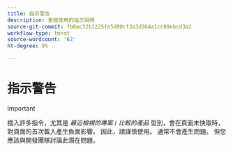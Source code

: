 ```yaml
---
title: 指示警告
description: 重複使用的指示說明
source-git-commit: fb0ac32b1225fe5d00cf3a3d364a1cc09ebcd3a2
workflow-type: tm+mt
source-wordcount: '62'
ht-degree: 0%

---
```


# 指示警告

>[!IMPORTANT]
>
>插入許多指令，尤其是 _最近檢視的專案_ / _比較的產品_ 型別，會在頁面未快取時，對頁面的首次載入產生負面影響。 因此，請謹慎使用。 通常不會產生問題。 但您應該與開發團隊討論此潛在問題。
